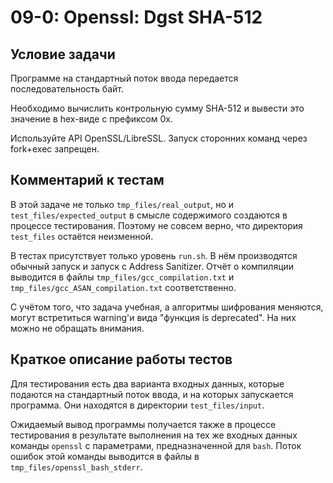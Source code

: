 # 09-0: Openssl: Dgst SHA-512

## Условие задачи

Программе на стандартный поток ввода передается последовательность байт.

Необходимо вычислить контрольную сумму SHA-512 и вывести это значение в hex-виде c префиксом 0x.

Используйте API OpenSSL/LibreSSL. Запуск сторонних команд через fork+exec запрещен.

## Комментарий к тестам

В этой задаче не только `tmp_files/real_output`, но и `test_files/expected_output`
в смысле содержимого создаются в процессе тестирования.
Поэтому не совсем верно, что директория `test_files` остаётся неизменной.

В тестах присутствует только уровень `run.sh`.
В нём производятся обычный запуск и запуск с Address Sanitizer.
Отчёт о компиляции выводится в файлы `tmp_files/gcc_compilation.txt`
и `tmp_files/gcc_ASAN_compilation.txt` соответственно.

С учётом того, что задача учебная, а алгоритмы шифрования меняются,
могут встретиться warning'и вида "функция is deprecated".
На них можно не обращать внимания.

## Краткое описание работы тестов

Для тестирования есть два варианта входных данных, которые подаются на стандартный поток ввода,
и на которых запускается программа. Они находятся в директории `test_files/input`.

Ожидаемый вывод программы получается также в процессе тестирования
в результате выполнения на тех же входных данных команды `openssl` с параметрами,
предназначенной для `bash`.
Поток ошибок этой команды выводится в файлы в `tmp_files/openssl_bash_stderr`.
